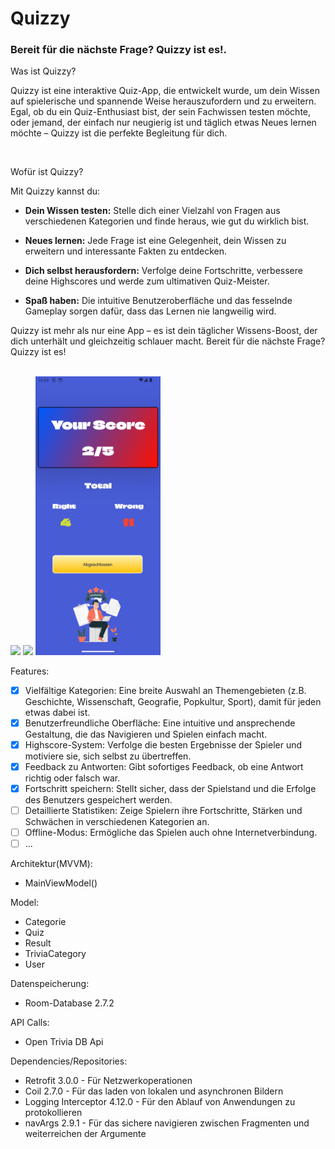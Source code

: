 <!--[![Review Assignment Due Date](https://classroom.github.com/assets/deadline-readme-button-22041afd0340ce965d47ae6ef1cefeee28c7c493a6346c4f15d667ab976d596c.svg)](https://classroom.github.com/a/LJ-RdF5R)-->

<h1>Quizzy</h1>

<h3>Bereit für die nächste Frage? Quizzy ist es!.</h3>

Was ist Quizzy?

Quizzy ist eine interaktive Quiz-App, die entwickelt wurde, um dein Wissen auf spielerische und spannende Weise herauszufordern und zu erweitern. Egal, ob du ein Quiz-Enthusiast bist, der sein Fachwissen testen möchte, oder jemand, der einfach nur neugierig ist und täglich etwas Neues lernen möchte – Quizzy ist die perfekte Begleitung für dich.

<br>


Wofür ist Quizzy?

Mit Quizzy kannst du:

- <b>Dein Wissen testen:</b> Stelle dich einer Vielzahl von Fragen aus verschiedenen Kategorien und finde heraus, wie gut du wirklich bist.

- <b>Neues lernen:</b> Jede Frage ist eine Gelegenheit, dein Wissen zu erweitern und interessante Fakten zu entdecken.

- <b>Dich selbst herausfordern:</b> Verfolge deine Fortschritte, verbessere deine Highscores und werde zum ultimativen Quiz-Meister.

- <b>Spaß haben:</b> Die intuitive Benutzeroberfläche und das fesselnde Gameplay sorgen dafür, dass das Lernen nie langweilig wird.

Quizzy ist mehr als nur eine App – es ist dein täglicher Wissens-Boost, der dich unterhält und gleichzeitig schlauer macht. Bereit für die nächste Frage? Quizzy ist es!
<br>
<br>


<p>
 <img src="./screenshots/home.gif" width="200"> <img src="./screenshots/question.gif" width="200"> <img src="./screenshots/quizzy_complete.png" width="200">
</p>







Features:
- [X] Vielfältige Kategorien: Eine breite Auswahl an Themengebieten (z.B. Geschichte, Wissenschaft, Geografie, Popkultur, Sport), damit für jeden etwas dabei ist.
- [X] Benutzerfreundliche Oberfläche: Eine intuitive und ansprechende Gestaltung, die das Navigieren und Spielen einfach macht.
- [X] Highscore-System: Verfolge die besten Ergebnisse der Spieler und motiviere sie, sich selbst zu übertreffen.
- [X] Feedback zu Antworten: Gibt sofortiges Feedback, ob eine Antwort richtig oder falsch war.
- [X] Fortschritt speichern: Stellt sicher, dass der Spielstand und die Erfolge des Benutzers gespeichert werden.
- [ ] Detaillierte Statistiken: Zeige Spielern ihre Fortschritte, Stärken und Schwächen in verschiedenen Kategorien an.
- [ ] Offline-Modus: Ermögliche das Spielen auch ohne Internetverbindung.
- [ ] ...

Architektur(MVVM):

- MainViewModel()

Model:
- Categorie
- Quiz
- Result
- TriviaCategory
- User

Datenspeicherung:
- Room-Database 2.7.2

API Calls:
- Open Trivia DB Api

Dependencies/Repositories:
- Retrofit 3.0.0 - Für Netzwerkoperationen
- Coil 2.7.0 - Für das laden von lokalen und asynchronen Bildern
- Logging Interceptor 4.12.0 - Für den Ablauf von Anwendungen zu protokollieren
- navArgs 2.9.1 - Für das sichere navigieren zwischen Fragmenten und weiterreichen der Argumente

